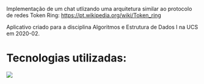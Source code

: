 Implementação de um chat utlizando uma arquitetura similar ao protocolo de redes Token Ring: https://pt.wikipedia.org/wiki/Token_ring

Aplicativo criado para a disciplina Algoritmos e Estrutura de Dados I na UCS em 2020-02.

# Tecnologias utilizadas:

<img src="https://img.shields.io/badge/java-%23ED8B00.svg?&style=for-the-badge&logo=java&logoColor=white"/>
